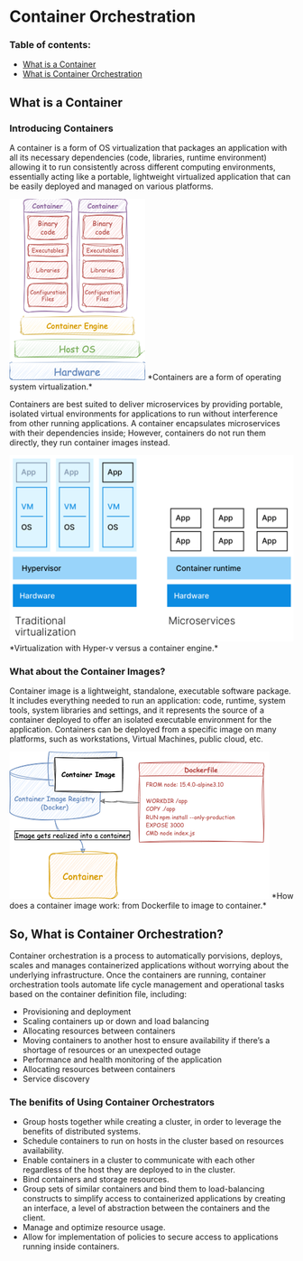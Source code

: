 # Container Orchestration

### Table of contents:
- [What is a Container](#what-is-a-container)
- [What is Container Orchestration](#So-what-is-container-orchestration)

## What is a Container

### Introducing Containers

A container is a form of OS virtualization that packages an application with all its necessary dependencies (code, libraries, runtime environment) allowing it to run consistently across different computing environments, essentially acting like a portable, lightweight virtualized application that can be easily deployed and managed on various platforms.

<img src="/assets/images/containerization.drawio.png" />
*Containers are a form of operating system virtualization.*

Containers are best suited to deliver microservices by providing portable, isolated virtual environments for applications to run without interference from other running applications. A container encapsulates microservices with their dependencies inside; However, containers do not run them directly, they run container images instead.

<img src="/assets/images/what-is-containerization.png" width="512px" />
*Virtualization with Hyper-v versus a container engine.*

### What about the Container Images?

Container image is a lightweight, standalone, executable software package. It includes everything needed to run an application: code, runtime, system tools, system libraries and settings, and it represents the source of a container deployed to offer an isolated executable environment for the application. Containers can be deployed from a specific image on many platforms, such as workstations, Virtual Machines, public cloud, etc.

<img src="/assets/images/containerImage.drawio.png" >
*How does a container image work: from Dockerfile to image to container.*

## So, What is Container Orchestration?

Container orchestration is a process to automatically porvisions, deploys, scales and manages containerized applications without worrying about the underlying infrastructure. Once the containers are running, container orchestration tools automate life cycle management and operational tasks based on the container definition file, including:
- Provisioning and deployment
- Scaling containers up or down and load balancing
- Allocating resources between containers
- Moving containers to another host to ensure availability if there’s a shortage of resources or an unexpected outage
- Performance and health monitoring of the application
- Allocating resources between containers
- Service discovery

### The benifits of Using Container Orchestrators

- Group hosts together while creating a cluster, in order to leverage the benefits of distributed systems.
- Schedule containers to run on hosts in the cluster based on resources availability.
- Enable containers in a cluster to communicate with each other regardless of the host they are deployed to in the cluster.
- Bind containers and storage resources.
- Group sets of similar containers and bind them to load-balancing constructs to simplify access to containerized applications by creating an interface, a level of abstraction between the containers and the client.
- Manage and optimize resource usage.
- Allow for implementation of policies to secure access to applications running inside containers.
